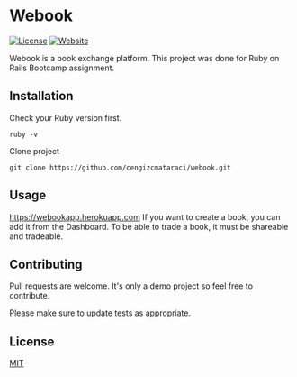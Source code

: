 # Webook

[![License](https://img.shields.io/github/license/cengizcmataraci/webook?style=flat-square)](https://img.shields.io/github/license/cengizcmataraci/webook?style=flat-square)
[![Website](https://img.shields.io/website?down_color=red&down_message=offline&style=flat-square&up_color=blue&up_message=online&url=https%3A%2F%2Fwebook.herokuapp.com)](https://img.shields.io/website?down_color=red&down_message=offline&style=flat-square&up_color=blue&up_message=online&url=https%3A%2F%2Fwebook.herokuapp.com)

Webook is a book exchange platform. This project was done for Ruby on Rails Bootcamp assignment.

## Installation

Check your Ruby version first.

``` ruby -v ```

Clone project

``` git clone https://github.com/cengizcmataraci/webook.git ```

## Usage

https://webookapp.herokuapp.com
If you want to create a book, you can add it from the Dashboard. To be able to trade a book, it must be shareable and tradeable.

## Contributing
Pull requests are welcome. It's only a demo project so feel free to contribute.

Please make sure to update tests as appropriate.

## License
[MIT](https://choosealicense.com/licenses/mit/)
